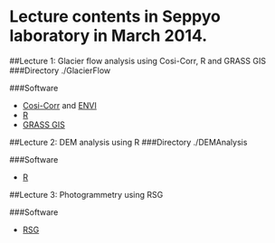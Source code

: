 Lecture contents in Seppyo laboratory in March 2014.
=======


##Lecture 1: Glacier flow analysis using Cosi-Corr, R and GRASS GIS
###Directory
./GlacierFlow

###Software
* [Cosi-Corr](http://www.tectonics.caltech.edu/slip_history/spot_coseis/download_software.html) and [ENVI](http://www.exelisvis.com/)
* [R](http://cran.r-project.org/)
* [GRASS GIS](http://grass.osgeo.org/)


##Lecture 2: DEM analysis using R
###Directory
./DEMAnalysis

###Software
* [R](http://cran.r-project.org/)


##Lecture 3: Photogrammetry using RSG


###Software
* [RSG](http://dib.joanneum.at/rsg/)
